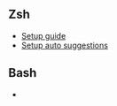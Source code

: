 ## Zsh

- [Setup guide](https://phoenixnap.com/kb/install-zsh-ubuntu)
- [Setup auto suggestions](https://phoenixnap.com/kb/install-zsh-ubuntu)

## Bash

- 
